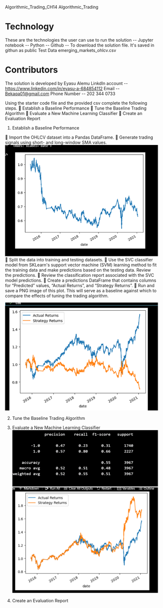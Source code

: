 Algorithmic_Trading_CH14
Algorithmic_Trading
# Technology 
 These are the technologies the user can use to run the solution -- Jupyter notebook  -- Python -- Github -- To download the solution file. It's saved in githun as public
Test Data 
emerging_markets_ohlcv.csv
 # Contributors 
 The solution is developed by Eyasu Alemu LinkdIn account -- https://www.linkedin.com/in/eyasu-a-684854112 Email -- Bekaqa01@gmail.com Phone Number -- 202 344 0733


Using the starter code file and the provided csv complete the following steps.
	Establish a Baseline Performance
	Tune the Baseline Trading Algorithm
	Evaluate a New Machine Learning Classifier
	Create an Evaluation Report

1. Establish a Baseline Performance

	Import the OHLCV dataset into a Pandas DataFrame.
	Generate trading signals using short- and long-window SMA values.
 ![Alt text](image.png)
	Split the data into training and testing datasets.
	Use the SVC classifier model from SKLearn's support vector machine (SVM) learning method to fit the training data and make predictions based on the testing data. Review the predictions.
	Review the classification report associated with the SVC model predictions.
	Create a predictions DataFrame that contains columns for “Predicted” values, “Actual Returns”, and “Strategy Returns”.
	Run and save a PNG image of this plot. This will serve as a baseline against which to compare the effects of tuning the trading algorithm.

![Alt text](image-1.png)
 

2.	Tune the Baseline Trading Algorithm

3.	Evaluate a New Machine Learning Classifier
![Alt text](image-2.png)
![Alt text](image-3.png)

 
 

4.	Create an Evaluation Report
